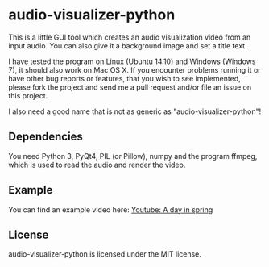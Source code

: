 audio-visualizer-python
=======================

This is a little GUI tool which creates an audio visualization video from an input audio.
You can also give it a background image and set a title text.

I have tested the program on Linux (Ubuntu 14.10) and Windows (Windows 7), it should also work on Mac OS X. If you encounter problems
running it or have other bug reports or features, that you wish to see implemented, please fork the project and send me a pull request and/or file an issue on this project.

I also need a good name that is not as generic as "audio-visualizer-python"!

Dependencies
------------
You need Python 3, PyQt4, PIL (or Pillow), numpy and the program ffmpeg, which is used to read the audio and render the video.

Example
-------
You can find an example video here:
[Youtube: A day in spring](https://www.youtube.com/watch?v=-M3jR1NuJHM)

License
-------
audio-visualizer-python is licensed under the MIT license.